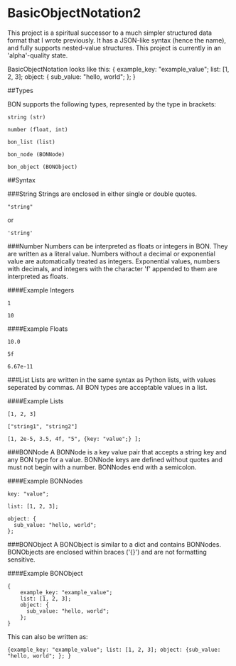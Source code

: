 # BasicObjectNotation2

This project is a spiritual successor to a much simpler structured data format that I wrote previously. 
It has a JSON-like syntax (hence the name), and fully supports nested-value structures. 
This project is currently in an 'alpha'-quality state.

BasicObjectNotation looks like this:
    {
        example_key: "example_value";
        list: [1, 2, 3];
        object: {
          sub_value: "hello, world";
        };
    }

##Types

BON supports the following types, represented by the type in brackets:
    
    string (str)
    
    number (float, int)
    
    bon_list (list)
    
    bon_node (BONNode)
    
    bon_object (BONObject)
    
##Syntax

###String
Strings are enclosed in either single or double quotes.

    "string"
or

    'string'
    
###Number
Numbers can be interpreted as floats or integers in BON. They are written as a literal value. 
Numbers without a decimal or exponential value are automatically treated as integers. Exponential values, numbers with 
decimals, and integers with the character 'f' appended to them are interpreted as floats.

####Example Integers
    
    1
    
    10
    
####Example Floats
    
    10.0
    
    5f
    
    6.67e-11
    
###List
Lists are written in the same syntax as Python lists, with values seperated by commas. 
All BON types are acceptable values in a list.

####Example Lists
    
    [1, 2, 3]
    
    ["string1", "string2"]
    
    [1, 2e-5, 3.5, 4f, "5", {key: "value";} ];
    
###BONNode
A BONNode is a key value pair that accepts a string key and any BON type for a value. BONNode keys are defined without quotes
and must not begin with a number. BONNodes end with a semicolon.

####Example BONNodes

    key: "value";
    
    list: [1, 2, 3];
    
    object: {
      sub_value: "hello, world";
    };
    
###BONObject 
A BONObject is similar to a dict and contains BONNodes. 
BONObjects are enclosed within braces ('{}') and are not formatting sensitive.

####Example BONObject

    {
        example_key: "example_value";
        list: [1, 2, 3];
        object: {
          sub_value: "hello, world";
        };
    }
    
This can also be written as:

    {example_key: "example_value"; list: [1, 2, 3]; object: {sub_value: "hello, world"; }; }
